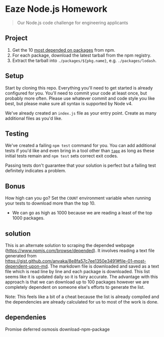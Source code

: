 # Eaze Node.js Homework

> Our Node.js code challenge for engineering applicants

## Project

1. Get the 10 [most depended on packages](https://www.npmjs.com/browse/depended) from npm.
2. For each package, download the latest tarball from the npm registry.
3. Extract the tarball into `./packages/${pkg.name}`, e.g. `./packages/lodash`.

## Setup

Start by cloning this repo. Everything you'll need to get started is already configured for you. You'll need to commit your code at least once, but probably more often. Please use whatever commit and code style you like best, but please make sure all syntax is supported by Node v4.

We've already created an `index.js` file as your entry point. Create as many additional files as you'd like.

## Testing

We've created a failing `npm test` command for you. You can add additional tests if you'd like and even bring in a tool other than [`tape`](https://github.com/substack/tape) as long as these initial tests remain and `npm test` sets correct exit codes.

Passing tests don't guarantee that your solution is perfect but a failing test definitely indicates a problem.

## Bonus

How high can you go? Set the `COUNT` environment variable when running your tests to download more than the top 10.
- We can go as high as 1000 because we are reading a least of the top 1000 packages.

## solution
This is an alternate solution to scraping the depended webpage (https://www.npmjs.com/browse/depended). It involves reading a text file generated from https://gist.github.com/anvaka/8e8fa57c7ee1350e3491#file-01-most-dependent-upon-md. The markdown file is downloaded and saved as a text file which is read line by line and each package is downloaded. This list seems like it is updated daily so it is fairy accurate. The advantage with this approach is that we can download up to 100 packages however we are completely dependent on someone else's efforts to generate the list.

Note: This feels like a bit of a cheat because the list is already compiled and the dependencies are already calculated for us to most of the work is done.  

## dependenies
Promise
deferred
osmosis
download-npm-package
